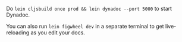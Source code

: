 Do `lein cljsbuild once prod && lein dynadoc --port 5000` to start Dynadoc.

You can also run `lein figwheel dev` in a separate terminal to get live-reloading as you edit your docs.
